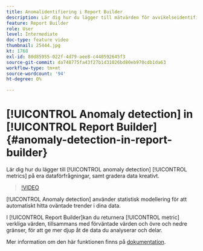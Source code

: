 ```yaml
---
title: Anomalidentifiering i Report Builder
description: Lär dig hur du lägger till mätvärden för avvikelseidentifiering i dataförfrågningar, och hur du graderar data på ett kreativt sätt.
feature: Report Builder
role: User
level: Intermediate
doc-type: feature video
thumbnail: 25444.jpg
kt: 1768
exl-id: 80d85955-022f-4d79-aee8-c440592645f3
source-git-commit: da748775fa43f27b1d31026bd80eb970cdb1da63
workflow-type: tm+mt
source-wordcount: '94'
ht-degree: 0%

---
```


# [!UICONTROL Anomaly detection] in [!UICONTROL Report Builder] {#anomaly-detection-in-report-builder}

Lär dig hur du lägger till [!UICONTROL anomaly detection] [!UICONTROL metrics] på era dataförfrågningar, samt gradera data kreativt.

>[!VIDEO](https://video.tv.adobe.com/v/23543/?quality=12)

[!UICONTROL Anomaly detection] använder statistisk modellering för att automatiskt hitta oväntade trender i dina data.

I [!UICONTROL Report Builder]kan du returnera [!UICONTROL metric] verkliga värden, tillsammans med förväntade värden och övre och nedre gränser, för att ge mer djup åt de data du analyserar och delar.

Mer information om den här funktionen finns på [dokumentation](https://experienceleague.adobe.com/docs/analytics/analyze/analysis-workspace/virtual-analyst/anomaly-detection/statistics-anomaly-detection.html?lang=en).

